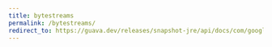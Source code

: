 ```yaml
---
title: bytestreams
permalink: /bytestreams/
redirect_to: https://guava.dev/releases/snapshot-jre/api/docs/com/google/common/io/ByteStreams.html
---
```

